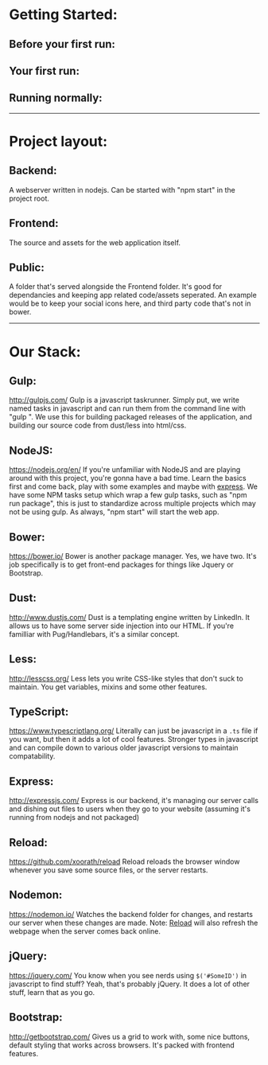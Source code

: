 Getting Started:
=====================

Before your first run:
---------------------

Your first run:
---------------------

Running normally:
---------------------


---------------------
Project layout:
=====================

Backend:
---------------------
A webserver written in nodejs. Can be started with "npm start" in the project root.

Frontend:
---------------------
The source and assets for the web application itself.

Public:
---------------------
A folder that's served alongside the Frontend folder. It's good for dependancies and keeping app related code/assets seperated.
An example would be to keep your social icons here, and third party code that's not in bower.


---------------------
Our Stack:
=====================

Gulp:
---------------------
http://gulpjs.com/
Gulp is a javascript taskrunner. Simply put, we write named tasks in javascript and can run them from the command line with "gulp <taskname>".
We use this for building packaged releases of the application, and building our source code from dust/less into html/css.

NodeJS:
---------------------
https://nodejs.org/en/
If you're unfamiliar with NodeJS and are playing around with this project, you're gonna have a bad time. Learn the basics first and come back, play with some examples and maybe with [express](http://expressjs.com/).
We have some NPM tasks setup which wrap a few gulp tasks, such as "npm run package", this is just to standardize across multiple projects which may not be using gulp.
As always, "npm start" will start the web app.

Bower:
---------------------
https://bower.io/
Bower is another package manager. Yes, we have two. It's job specifically is to get front-end packages for things like Jquery or Bootstrap.

Dust:
---------------------
http://www.dustjs.com/
Dust is a templating engine written by LinkedIn. It allows us to have some server side injection into our HTML. If you're familliar with Pug/Handlebars, it's a similar concept.

Less:
---------------------
http://lesscss.org/
Less lets you write CSS-like styles that don't suck to maintain. You get variables, mixins and some other features.

TypeScript:
---------------------
https://www.typescriptlang.org/
Literally can just be javascript in a `.ts` file if you want, but then it adds a lot of cool features. Stronger types in javascript and can compile down to various older javascript versions to maintain compatability.

Express:
---------------------
http://expressjs.com/
Express is our backend, it's managing our server calls and dishing out files to users when they go to your website (assuming it's running from nodejs and not packaged)

Reload:
---------------------
https://github.com/xoorath/reload
Reload reloads the browser window whenever you save some source files, or the server restarts.

Nodemon:
---------------------
https://nodemon.io/
Watches the backend folder for changes, and restarts our server when these changes are made. Note: [Reload](https://github.com/xoorath/reload) will also refresh the webpage when the server comes back online.

jQuery:
---------------------
https://jquery.com/
You know when you see nerds using `$('#SomeID')` in javascript to find stuff? Yeah, that's probably jQuery. It does a lot of other stuff, learn that as you go.

Bootstrap:
---------------------
http://getbootstrap.com/
Gives us a grid to work with, some nice buttons, default styling that works across browsers. It's packed with frontend features.